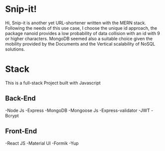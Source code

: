 ﻿# Snip-it!

Hi, Snip-it is another yet URL-shortener written with the MERN stack.
Following the needs of this use case, I choose the unique id approach, the package nanoid provides a low probability of data collision with an id with  9 or higher characters.
MongoDB seemed also a suitable choice given the mobility provided by the Documents and the Vertical scalability of NoSQL solutions.



# Stack
 
 This is a full-stack Project built with Javascript 
 
## Back-End

 -Node Js
 -Express
 -MongoDB
 -Mongoose Js
 -Express-validator
 -JWT
 -Bcrypt

## Front-End

 -React JS
 -Material UI
 -Formik
 -Yup
 



